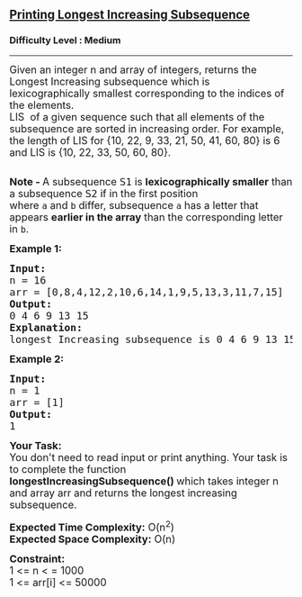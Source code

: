 <h2><a href="https://practice.geeksforgeeks.org/problems/printing-longest-increasing-subsequence/1">Printing Longest Increasing Subsequence</a></h2><h3>Difficulty Level : Medium</h3><hr><div class="problems_problem_content__Xm_eO"><p><span style="font-size: 18px;">Given an integer n and array of integers, returns the Longest Increasing subsequence which is lexicographically smallest corresponding to the indices of the elements.<br>LIS&nbsp; of a given sequence such that all elements of the subsequence are sorted in increasing order. For example, the length of LIS for {10, 22, 9, 33, 21, 50, 41, 60, 80} is 6 and LIS is {10, 22, 33, 50, 60, 80}.&nbsp;</span><br>&nbsp;</p>
<p><span style="font-size: 18px;"><strong>Note -&nbsp;</strong>A subsequence <span style="font-family: monospace;">S1</span>&nbsp;is&nbsp;<strong>lexicographically smaller</strong>&nbsp;than a subsequence <span style="font-family: monospace;">S2</span>&nbsp;if in the first position where&nbsp;<code>a</code>&nbsp;and&nbsp;<code>b</code>&nbsp;differ, subsequence&nbsp;<code>a</code> has a letter that appears <strong>earlier in the array</strong> than the corresponding letter in <code>b</code>. </span></p>
<p><strong><span style="font-size: 18px;">Example 1:</span></strong></p>
<pre><span style="font-size: 18px;"><strong>Input:</strong>
n = 16
arr = [0,8,4,12,2,10,6,14,1,9,5,13,3,11,7,15]
<strong>Output:</strong>
0 4 6 9 13 15 
<strong>Explanation:</strong>
longest Increasing subsequence is 0 4 6 9 13 15  and the length of the longest increasing subsequence is 6.</span></pre>
<p><strong><span style="font-size: 18px;">Example 2:</span></strong></p>
<pre><strong><span style="font-size: 18px;">Input:</span></strong>
<span style="font-size: 18px;">n = 1
arr = [1]
<strong>Output:</strong>
1</span></pre>
<p><span style="font-size: 18px;"><strong>Your Task:</strong><br>You don't need to read input or print anything. Your task is to complete the function <strong>longestIncreasingSubsequence()&nbsp;</strong>which takes integer n and array arr&nbsp;and returns the longest increasing subsequence.</span></p>
<p><span style="font-size: 18px;"><strong>Expected Time Complexity:</strong> O(n<sup>2</sup>)<br><strong>Expected Space Complexity:</strong> O(n)</span></p>
<p><strong><span style="font-size: 18px;">Constraint:</span></strong><br><span style="font-size: 18px;">1 &lt;= n &lt; = 1000<br>1 &lt;= arr[i] &lt;= 50000</span></p>
<p>&nbsp;</p></div>